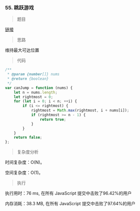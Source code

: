 ### 55. 跳跃游戏    

> 题目

[链接](https://leetcode-cn.com/problems/jump-game/)

> 思路

维持最大可达位置

> 代码

```js
/**
 * @param {number[]} nums
 * @return {boolean}
 */
var canJump = function (nums) {
    let n = nums.length;
    let rightmost = 0;
    for (let i = 0; i < n; ++i) {
        if (i <= rightmost) {
            rightmost = Math.max(rightmost, i + nums[i]);
            if (rightmost >= n - 1) {
                return true;
            }
        }
    }
    return false;
};
```

> 复杂度分析

时间复杂度：O(N)。

空间复杂度：O(1)。

> 执行

执行用时：76 ms, 在所有 JavaScript 提交中击败了96.42%的用户

内存消耗：38.3 MB, 在所有 JavaScript 提交中击败了97.64%的用户
